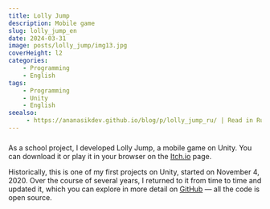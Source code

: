 ```yaml
---
title: Lolly Jump
description: Mobile game
slug: lolly_jump_en
date: 2024-03-31
image: posts/lolly_jump/img13.jpg
coverHeight: l2
categories:
    - Programming
    - English
tags:
    - Programming
    - Unity
    - English
seealso:
     - https://ananasikdev.github.io/blog/p/lolly_jump_ru/ | Read in Russian | language | showInList
---
```


###

As a school project, I developed Lolly Jump, a mobile game on Unity. You can download it or play it in your browser on the [Itch.io](https://ananasikdeveloper.itch.io/lolly-jump) page.

Historically, this is one of my first projects on Unity, started on November 4, 2020. Over the course of several years, I returned to it from time to time and updated it, which you can explore in more detail on [GitHub](https://github.com/AnanasikDev/LollyJump) — all the code is open source.